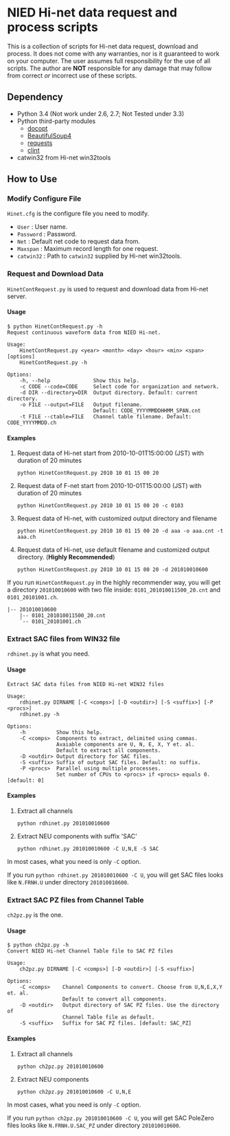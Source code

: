 # NIED Hi-net data request and process scripts #

This is a collection of scripts for Hi-net data request, download and process.
It does not come with any warranties, nor is it guaranteed to work on your computer.
The user assumes full responsibility for the use of all scripts. The author are
**NOT** responsible for any damage that may follow from correct *or* incorrect use
of these scripts.

## Dependency ##

- Python 3.4 (Not work under 2.6, 2.7; Not Tested under 3.3)
- Python third-party modules
    - [docopt](http://docopt.org/)
    - [BeautifulSoup4](http://www.crummy.com/software/BeautifulSoup/)
    - [requests](http://docs.python-requests.org)
    - [clint](https://github.com/kennethreitz/clint)
- catwin32 from Hi-net win32tools

## How to Use ##

### Modify Configure File ###

`Hinet.cfg` is the configure file you need to modify.

- `User` : User name.
- `Password` : Password.
- `Net` : Default net code to request data from.
- `Maxspan` : Maximum record length for one request.
- `catwin32` : Path to `catwin32` supplied by Hi-net win32tools.

### Request and Download Data ###

`HinetContRequest.py` is used to request and download data from Hi-net server.

#### Usage ####

	$ python HinetContRequest.py -h
	Request continuous waveform data from NIED Hi-net.

	Usage:
	    HinetContRequest.py <year> <month> <day> <hour> <min> <span> [options]
	    HinetContRequest.py -h

	Options:
	    -h, --help              Show this help.
	    -c CODE --code=CODE     Select code for organization and network.
	    -d DIR --directory=DIR  Output directory. Default: current directory.
	    -o FILE --output=FILE   Output filename.
	                            Default: CODE_YYYYMMDDHHMM_SPAN.cnt
	    -t FILE --ctable=FILE   Channel table filename. Default: CODE_YYYYMMDD.ch

#### Examples ####

1.  Request data of Hi-net start from 2010-10-01T15:00:00 (JST) with duration of 20 minutes

        python HinetContRequest.py 2010 10 01 15 00 20

2.  Request data of F-net start from 2010-10-01T15:00:00 (JST) with duration of 20 minutes

        python HinetContRequest.py 2010 10 01 15 00 20 -c 0103

3.  Request data of Hi-net, with customized output directory and filename

        python HinetContRequest.py 2010 10 01 15 00 20 -d aaa -o aaa.cnt -t aaa.ch

4.  Request data of Hi-net, use default filename and customized output directory. (**Highly Recommended**)

        python HinetContRequest.py 2010 10 01 15 00 20 -d 201010010600

If you run `HinetContRequest.py` in the highly recommender way,
you will get a directory `201010010600` with two file inside:
`0101_201010011500_20.cnt` and `0101_20101001.ch`.

    |-- 201010010600
        |-- 0101_201010011500_20.cnt
        `-- 0101_20101001.ch

### Extract SAC files from WIN32 file ###

`rdhinet.py` is what you need.

#### Usage ####

	Extract SAC data files from NIED Hi-net WIN32 files

	Usage:
	    rdhinet.py DIRNAME [-C <comps>] [-D <outdir>] [-S <suffix>] [-P <procs>]
	    rdhinet.py -h

	Options:
	    -h          Show this help.
	    -C <comps>  Components to extract, delimited using commas.
	                Avaiable components are U, N, E, X, Y et. al.
	                Default to extract all components.
	    -D <outdir> Output directory for SAC files.
	    -S <suffix> Suffix of output SAC files. Default: no suffix.
	    -P <procs>  Parallel using multiple processes.
	                Set number of CPUs to <procs> if <procs> equals 0. [default: 0]

#### Examples ####

1.  Extract all channels

        python rdhinet.py 201010010600

2.  Extract NEU components with suffix 'SAC'

        python rdhinet.py 201010010600 -C U,N,E -S SAC

In most cases, what you need is only `-C` option.

If you run `python rdhinet.py 201010010600 -C U`, you will get SAC files looks like `N.FRNH.U` under directory `201010010600`.

### Extract SAC PZ files from Channel Table  ###

`ch2pz.py` is the one.

#### Usage ####

	$ python ch2pz.py -h
	Convert NIED Hi-net Channel Table file to SAC PZ files

	Usage:
	    ch2pz.py DIRNAME [-C <comps>] [-D <outdir>] [-S <suffix>]

	Options:
	    -C <comps>    Channel Components to convert. Choose from U,N,E,X,Y et. al.
	                  Default to convert all components.
	    -D <outdir>   Output directory of SAC PZ files. Use the directory of
	                  Channel Table file as default.
	    -S <suffix>   Suffix for SAC PZ files. [default: SAC_PZ]

#### Examples ####

1.  Extract all channels

        python ch2pz.py 201010010600

2.  Extract NEU components

        python ch2pz.py 201010010600 -C U,N,E

In most cases, what you need is only `-C` option.

If you run `python ch2pz.py 201010010600 -C U`, you will get SAC PoleZero files looks like `N.FRNH.U.SAC_PZ` under directory `201010010600`.
